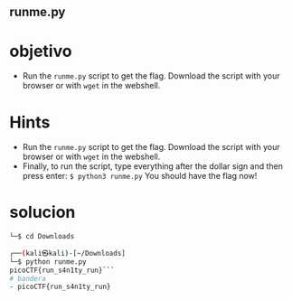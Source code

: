 ## runme.py

# objetivo
- Run the `runme.py` script to get the flag. Download the script with your browser or with `wget` in the webshell.

# Hints
- Run the `runme.py` script to get the flag. Download the script with your browser or with `wget` in the webshell.
- Finally, to run the script, type everything after the dollar sign and then press enter: `$ python3 runme.py` You should have the flag now!

# solucion
``` bash (kali㉿kali)-[~]
└─$ cd Downloads
                                                                             
┌──(kali㉿kali)-[~/Downloads]
└─$ python runme.py
picoCTF{run_s4n1ty_run}```
# bandera
- picoCTF{run_s4n1ty_run}